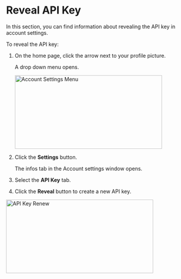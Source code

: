 # Reveal API Key

In this section, you can find information about  revealing the API key in account settings.

To reveal the API key:

1. On the home page, click the arrow next to your profile picture.

    A drop down menu opens.

    <img src="../images/account-settings-menu.png" alt="Account Settings Menu" width="400" height="200"/>

1. Click the **Settings** button.

    The infos tab in the Account settings window opens.

1. Select the **API Key** tab.
1. Click the **Reveal** button to create a new API key.

<img src="../images/api-key-reveal-button.png" alt="API Key Renew" width="400" height="200"/>
